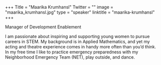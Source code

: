 +++
Title = "Maarika Krumhansl"
Twitter = ""
image = "maarika_krumhansl.jpg"
type = "speaker"
linktitle = "maarika-krumhansl"
+++

Manager of Development Enablement

I am passionate about inspiring and supporting young women to pursue careers in STEM. My background is in Applied Mathematics, and yet my acting and theatre experience comes in handy more often than you’d think. In my free time I like to practice emergency preparedness with my Neighborhood Emergency Team (NET), play outside, and dance.
